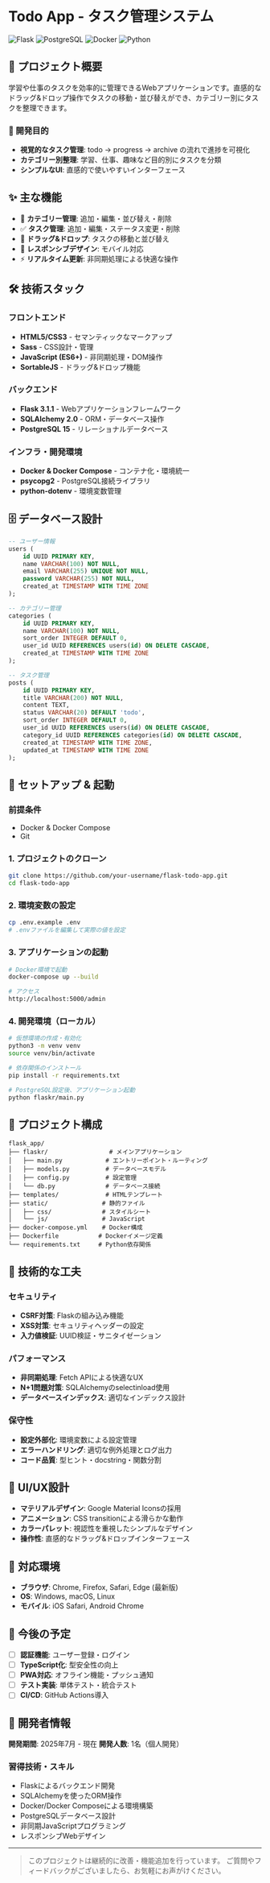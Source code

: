 # Todo App - タスク管理システム

![Flask](https://img.shields.io/badge/Flask-3.1.1-blue)
![PostgreSQL](https://img.shields.io/badge/PostgreSQL-15-336791)
![Docker](https://img.shields.io/badge/Docker-compose-blue)
![Python](https://img.shields.io/badge/Python-3.11-yellow)

## 📝 プロジェクト概要

学習や仕事のタスクを効率的に管理できるWebアプリケーションです。直感的なドラッグ&ドロップ操作でタスクの移動・並び替えができ、カテゴリー別にタスクを整理できます。

### 🎯 開発目的

- **視覚的なタスク管理**: todo → progress → archive の流れで進捗を可視化
- **カテゴリー別整理**: 学習、仕事、趣味など目的別にタスクを分類
- **シンプルなUI**: 直感的で使いやすいインターフェース

## ✨ 主な機能

- 📂 **カテゴリー管理**: 追加・編集・並び替え・削除
- ✅ **タスク管理**: 追加・編集・ステータス変更・削除
- 🔄 **ドラッグ&ドロップ**: タスクの移動と並び替え
- 📱 **レスポンシブデザイン**: モバイル対応
- ⚡ **リアルタイム更新**: 非同期処理による快適な操作

## 🛠️ 技術スタック

### フロントエンド
- **HTML5/CSS3** - セマンティックなマークアップ
- **Sass** - CSS設計・管理
- **JavaScript (ES6+)** - 非同期処理・DOM操作
- **SortableJS** - ドラッグ&ドロップ機能

### バックエンド
- **Flask 3.1.1** - Webアプリケーションフレームワーク
- **SQLAlchemy 2.0** - ORM・データベース操作
- **PostgreSQL 15** - リレーショナルデータベース

### インフラ・開発環境
- **Docker & Docker Compose** - コンテナ化・環境統一
- **psycopg2** - PostgreSQL接続ライブラリ
- **python-dotenv** - 環境変数管理

## 🗄️ データベース設計

```sql
-- ユーザー情報
users (
    id UUID PRIMARY KEY,
    name VARCHAR(100) NOT NULL,
    email VARCHAR(255) UNIQUE NOT NULL,
    password VARCHAR(255) NOT NULL,
    created_at TIMESTAMP WITH TIME ZONE
);

-- カテゴリー管理
categories (
    id UUID PRIMARY KEY,
    name VARCHAR(100) NOT NULL,
    sort_order INTEGER DEFAULT 0,
    user_id UUID REFERENCES users(id) ON DELETE CASCADE,
    created_at TIMESTAMP WITH TIME ZONE
);

-- タスク管理
posts (
    id UUID PRIMARY KEY,
    title VARCHAR(200) NOT NULL,
    content TEXT,
    status VARCHAR(20) DEFAULT 'todo',
    sort_order INTEGER DEFAULT 0,
    user_id UUID REFERENCES users(id) ON DELETE CASCADE,
    category_id UUID REFERENCES categories(id) ON DELETE CASCADE,
    created_at TIMESTAMP WITH TIME ZONE,
    updated_at TIMESTAMP WITH TIME ZONE
);
```

## 🚀 セットアップ & 起動

### 前提条件
- Docker & Docker Compose
- Git

### 1. プロジェクトのクローン
```bash
git clone https://github.com/your-username/flask-todo-app.git
cd flask-todo-app
```

### 2. 環境変数の設定
```bash
cp .env.example .env
# .envファイルを編集して実際の値を設定
```

### 3. アプリケーションの起動
```bash
# Docker環境で起動
docker-compose up --build

# アクセス
http://localhost:5000/admin
```

### 4. 開発環境（ローカル）
```bash
# 仮想環境の作成・有効化
python3 -m venv venv
source venv/bin/activate

# 依存関係のインストール
pip install -r requirements.txt

# PostgreSQL設定後、アプリケーション起動
python flaskr/main.py
```

## 📁 プロジェクト構成

```
flask_app/
├── flaskr/                 # メインアプリケーション
│   ├── main.py            # エントリーポイント・ルーティング
│   ├── models.py          # データベースモデル
│   ├── config.py          # 設定管理
│   └── db.py              # データベース接続
├── templates/             # HTMLテンプレート
├── static/               # 静的ファイル
│   ├── css/              # スタイルシート
│   └── js/               # JavaScript
├── docker-compose.yml    # Docker構成
├── Dockerfile           # Dockerイメージ定義
└── requirements.txt     # Python依存関係
```

## 🔧 技術的な工夫

### セキュリティ
- **CSRF対策**: Flaskの組み込み機能
- **XSS対策**: セキュリティヘッダーの設定
- **入力値検証**: UUID検証・サニタイゼーション

### パフォーマンス
- **非同期処理**: Fetch APIによる快適なUX
- **N+1問題対策**: SQLAlchemyのselectinload使用
- **データベースインデックス**: 適切なインデックス設計

### 保守性
- **設定外部化**: 環境変数による設定管理
- **エラーハンドリング**: 適切な例外処理とログ出力
- **コード品質**: 型ヒント・docstring・関数分割

## 🎨 UI/UX設計

- **マテリアルデザイン**: Google Material Iconsの採用
- **アニメーション**: CSS transitionによる滑らかな動作
- **カラーパレット**: 視認性を重視したシンプルなデザイン
- **操作性**: 直感的なドラッグ&ドロップインターフェース

## 📱 対応環境

- **ブラウザ**: Chrome, Firefox, Safari, Edge (最新版)
- **OS**: Windows, macOS, Linux
- **モバイル**: iOS Safari, Android Chrome

## 🔮 今後の予定

- [ ] **認証機能**: ユーザー登録・ログイン
- [ ] **TypeScript化**: 型安全性の向上
- [ ] **PWA対応**: オフライン機能・プッシュ通知
- [ ] **テスト実装**: 単体テスト・統合テスト
- [ ] **CI/CD**: GitHub Actions導入

## 🤝 開発者情報

**開発期間**: 2025年7月 - 現在
**開発人数**: 1名（個人開発）

### 習得技術・スキル
- Flaskによるバックエンド開発
- SQLAlchemyを使ったORM操作
- Docker/Docker Composeによる環境構築
- PostgreSQLデータベース設計
- 非同期JavaScriptプログラミング
- レスポンシブWebデザイン

---

> このプロジェクトは継続的に改善・機能追加を行っています。
> ご質問やフィードバックがございましたら、お気軽にお声がけください。
